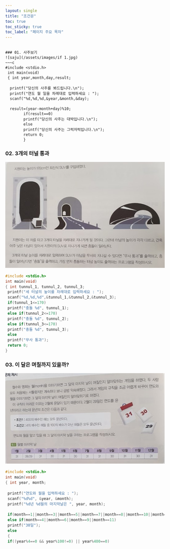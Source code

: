 ```yaml
---
layout: single
title: "조건문"
toc: true
toc_sticky: true
toc_label: "페이지 주요 목차"
---
```

~~~

### 01. 사주보기
![saju](/assets/images/if 1.jpg)
~~~c
#include <stdio.h>
 int main(void)
 { int year,month,day,result;
  
  printf("당신의 사주를 봐드립니다.\n");
  printf("연도 월 일을 차례대로 입력하세요 : ");
  scanf("%d,%d,%d,&year,&month,&day);
        
  result=(year-month+day)%10;
        if(result==0)
        printf("당신의 사주는 대박입니다.\n");
        else
        printf("당신의 사주는 그럭저럭입니다.\n");
        return 0;
        } 
~~~
        
### 02. 3개의 터널 통과 
![tunnul](/assets/images/if2.jpg) 
~~~c 
#include <stdio.h> 
int main(void) 
{ int tunnul_1, tunnul_2, tunnul_3; 
 printf("세 터널의 높이를 차례대로 입력하세요 : "); 
 scanf("%d,%d,%d",&tunnul_1,&tunnul_2,&tunnul_3); 
 if(tunnul_1<=170) 
 printf("충돌 %d", tunnul_1); 
 else if(tunnul_2<=170) 
 printf("충돌 %d", tunnul_2); 
 else if(tunnul_3<=170) 
 printf("충돌 %d", tunnul_3); 
 else 
 printf("무사 통과"); 
 return 0; 
}
~~~

### 03. 이 달은 며칠까지 있을까? 
![callenderl](/assets/images/if3.jpg) 
~~~c 
#include <stdio.h> 
int main(void) 
{ int year, month; 
  
 printf("연도와 월을 입력하세요 : "); 
 scanf("%d%d", &year, &month); 
 printf("%d년 %d월의 마지막날은 ", year, month); 
  
 if(month==1||month==3||month==5||month==7||month==8||month==10||month==12)  printf("31일"); 
 else if(month==4||month==6||month==9||month==11) 
 printf("30일"); 
 else 
 { 
 if((year%4==0 && year%100!=0) || year%400==0)

      
